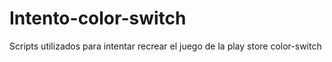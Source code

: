 # Intento-color-switch
Scripts utilizados para intentar recrear el juego de la play store color-switch

